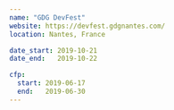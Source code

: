 ```yaml
---
name: "GDG DevFest"
website: https://devfest.gdgnantes.com/
location: Nantes, France

date_start: 2019-10-21
date_end:   2019-10-22

cfp:
  start: 2019-06-17
  end:   2019-06-30
---
```

